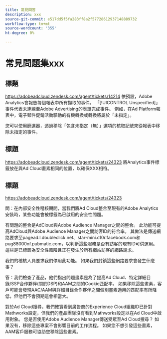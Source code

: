 ```yaml
---
title: 常見問答
description: xxx
source-git-commit: e517dd5f5fa283ff8a2f57728612937148889732
workflow-type: tm+mt
source-wordcount: '355'
ht-degree: 0%

---
```


# 常見問題集xxx

## 標題

https://adobeadcloud.zendesk.com/agent/tickets/14214
依預設，Adobe Analytics會報告每個報表中所有擷取的事件。 「[!UICONTROL Unspecified]」事件代表未連線至Adobe Advertising的表單完成事件。 例如，在Ad Platform報表中，電子郵件促銷活動驅動的有機轉換或轉換將屬於「未指定」。

您可以使用篩選器，透過移除「包含未指定（無）」選項的核取記號來從報表中移除未指定的事件。<!-- Not sure if this is in DSP or in Analytics Workspace -->

## 標題

https://adobeadcloud.zendesk.com/agent/tickets/24323
將Analytics事件標籤放在與Ad Cloud畫素相同的位置，以確保XXX相符。

## 標題

https://adobeadcloud.zendesk.com/agent/tickets/24323

問：在內部安全性稽核期間，當我們將Ad Cloud整合至現有的Adobe Analytics安裝時，某些功能會被標籤為已啟用的安全性問題。

有問題的整合是AdCloud與Adobe Audience Manager之間的整合。 此功能可提高AdCloud與Adobe Audience Manager之間訪客ID的符合率。 其做法是傳送網路要求至pagead.l.doubleclick.net、star-mini.c10r.facebook.com和pug88000nf.pubmatic.com，以判斷這些服務是否有訪客的現有ID可供運用。 這些是已標籤為安全性風險且正在發生於所有網站訪客的網路請求。

我們的稽核人員要求我們停用此功能。 如果我們封鎖這些網路要求會發生什麼事？

答：我們檢查了產品，他們指出問題畫素是為了提高Ad Cloud、特定詳細目錄/SSP合作夥伴(關於DSP)和AAM之間的Cookie匹配率。  如果移除這些畫素，客戶可能會發現AAC/AAM與詳細目錄合作夥伴之間個別畫素適用的匹配率有所降低，但他們不會預期這會相當大。

對於Ad Cloud搜尋，我們確實看到廣告商的Experience Cloud組織ID已針對Mathworks設定，但我們的產品團隊沒有看到Mathworks設定以在Ad Cloud中啟用對象。 您是否使用Adobe Audience Manager傳送受眾至Ad Cloud搜尋？ 如果沒有，移除這些專案不會影響目前的工作流程。 如果您不想引發這些畫素，AAM客戶服務可協助您移除這些畫素。

